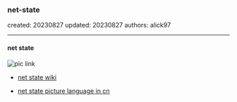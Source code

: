 ### net-state

created: 20230827 updated: 20230827 authors: alick97

---

#### net state
![pic link](https://upload.wikimedia.org/wikipedia/commons/f/f6/Tcp_state_diagram_fixed_new.svg)
- [net state wiki](https://commons.wikimedia.org/wiki/File:Tcp_state_diagram_fixed_new.svg)


- [net state picture language in cn](/images/net_state.png)
